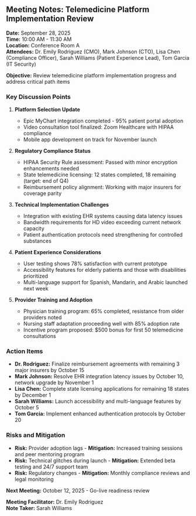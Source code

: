 ## Meeting Notes: Telemedicine Platform Implementation Review

**Date:** September 28, 2025  
**Time:** 10:00 AM - 11:30 AM  
**Location:** Conference Room A  
**Attendees:** Dr. Emily Rodriguez (CMO), Mark Johnson (CTO), Lisa Chen (Compliance Officer), Sarah Williams (Patient Experience Lead), Tom Garcia (IT Security)  

**Objective:** Review telemedicine platform implementation progress and address critical path items  

### Key Discussion Points

1. **Platform Selection Update**
   - Epic MyChart integration completed - 95% patient portal adoption
   - Video consultation tool finalized: Zoom Healthcare with HIPAA compliance
   - Mobile app development on track for November launch

2. **Regulatory Compliance Status**
   - HIPAA Security Rule assessment: Passed with minor encryption enhancements needed
   - State telemedicine licensing: 12 states completed, 18 remaining (target: end of Q4)
   - Reimbursement policy alignment: Working with major insurers for coverage parity

3. **Technical Implementation Challenges**
   - Integration with existing EHR systems causing data latency issues
   - Bandwidth requirements for HD video exceeding current network capacity
   - Patient authentication protocols need strengthening for controlled substances

4. **Patient Experience Considerations**
   - User testing shows 78% satisfaction with current prototype
   - Accessibility features for elderly patients and those with disabilities prioritized
   - Multi-language support for Spanish, Mandarin, and Arabic launched next week

5. **Provider Training and Adoption**
   - Physician training program: 65% completed, resistance from older providers noted
   - Nursing staff adaptation proceeding well with 85% adoption rate
   - Incentive program proposed: $500 bonus for first 50 telemedicine consultations

### Action Items

- **Dr. Rodriguez:** Finalize reimbursement agreements with remaining 3 major insurers by October 15
- **Mark Johnson:** Resolve EHR integration latency issues by October 10, network upgrade by November 1
- **Lisa Chen:** Complete state licensing applications for remaining 18 states by December 1
- **Sarah Williams:** Launch accessibility and multi-language features by October 5
- **Tom Garcia:** Implement enhanced authentication protocols by October 20

### Risks and Mitigation

- **Risk:** Provider adoption lags - **Mitigation:** Increased training sessions and peer mentoring program
- **Risk:** Technical glitches during launch - **Mitigation:** Extended beta testing and 24/7 support team
- **Risk:** Regulatory changes - **Mitigation:** Monthly compliance reviews and legal monitoring

**Next Meeting:** October 12, 2025 - Go-live readiness review

**Meeting Facilitator:** Dr. Emily Rodriguez  
**Note Taker:** Sarah Williams